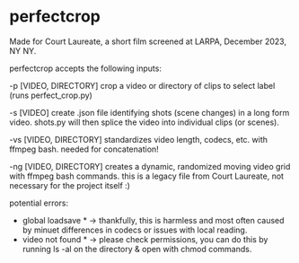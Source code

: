 # perfectcrop

Made for Court Laureate, a short film screened at LARPA, December 2023, NY NY.

perfectcrop accepts the following inputs:

  -p [VIDEO, DIRECTORY]    crop a video or directory of clips to select label (runs perfect_crop.py)

  -s [VIDEO]               create .json file identifying shots (scene changes) in a long form video. shots.py will then splice the video into individual clips                             (or scenes).
  
  -vs [VIDEO, DIRECTORY]   standardizes video length, codecs, etc. with ffmpeg bash. needed for concatenation!
  
  -ng [VIDEO, DIRECTORY]   creates a dynamic, randomized moving video grid with ffmpeg bash commands. this is a legacy file from Court Laureate, not necessary                             for the project itself :)


potential errors:
  * global loadsave * ->   thankfully, this is harmless and most often caused by minuet differences in codecs or issues with local reading.
  * video not found * ->   please check permissions, you can do this by running ls -al on the directory & open with chmod commands.

